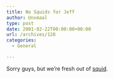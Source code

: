 ```yaml
---
title: No Squids for Jeff
author: Unxmaal
type: post
date: 2001-02-22T00:00:00+00:00
url: /archives/128
categories:
  - General

---
```

Sorry guys, but we&#8217;re fresh out of <A HREF="http://seawifs.gsfc.nasa.gov/squid99.html">squid</A>.